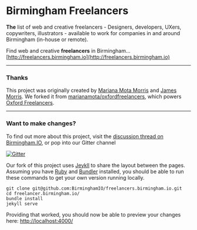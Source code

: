 # Birmingham Freelancers

**The** list of web and creative freelancers - Designers, developers, UXers, copywriters, illustrators - 
available to work for companies in and around Birmingham (in-house or remote).

Find web and creative **freelancers** in Birmingham... [http://freelancers.birmingham.io](http://freelancers.birmingham.io)

---

### Thanks

This project was originally created by [Mariana Mota Morris](http://www.marianamota.com/) and [James Morris](http://jimmymorris.co.uk/). We forked it from [marianamota/oxfordfreelancers](https://github.com/marianamota/oxfordfreelancers), which powers [Oxford Freelancers](http://oxfreelancers.com/).

---

### Want to make changes?

To find out more about this project, visit the [discussion thread on Birmingham.IO](https://talk.birmingham.io/t/birmingham-freelancers-project-idea/287), or pop into our Gitter channel

[![Gitter](https://badges.gitter.im/Join%20Chat.svg)](https://gitter.im/BirminghamIO/freelancers.birmingham.io?utm_source=badge&utm_medium=badge&utm_campaign=pr-badge&utm_content=badge)

Our fork of this project uses [Jeykll](http://jekyllrb.com/) to share the layout between the pages. Assuming you have [Ruby](https://www.ruby-lang.org/) and [Bundler](http://bundler.io/) installed, you should be able to run these commands to get your own version running locally.

    git clone git@github.com:BirminghamIO/freelancers.birmingham.io.git
    cd freelancer.birmingham.io/
    bundle install
    jekyll serve

Providing that worked, you should now be able to preview your changes here: [http://localhost:4000/](http://localhost:4000/)
